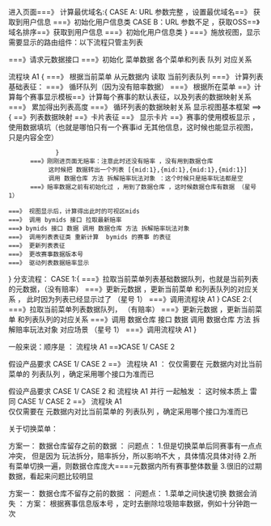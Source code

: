 


进入页面===》
计算最优域名:{
   CASE A: URL 参数完整 ，设置最优域名==》 获取到用户信息 ===》初始化用户信息类
   CASE B：URL 参数不足 ，获取OSS==》域名排序==》获取到用户信息 ===》初始化用户信息类
}
===》施放视图，显示需要显示的路由组件：以下流程只管主列表

===》请求元数据接口
===》初始化 菜单数据  各个菜单和列表 队列 对应关系

   流程块 A1  { 
    ===》 根据当前菜单 从元数据内 读取 当前列表队列
    ===》 计算列表基础表征：
    ===》 循环队列（因为没有赔率数据） 
    ===》 根据所在菜单 ==》计算每个赛事显示模板==》计算每个赛事的默认表征，以及列表的数据映射关系
    ===》 累加得出列表高度
    ===》 循环列表的数据映射关系 显示视图基本框架 
          ==>{
                  ==》列表数据映射
                  ==》卡片表征
                       ==》 显示卡片
                            ==》赛事的使用模板显示 ，使用数据填坑（也就是哪怕只有一个赛事id 无其他信息，这时候也能显示视图，只是内容全空）

                 }
          ===》刚刚进页面无赔率：注意此时还没有赔率 ，没有用到数据仓库
               这时候把 数据转出一个列表 [{mid:1},{mid:1},{mid:1},{mid:1}]
               调用 数据仓库 方法 拆解赔率玩法对象 ：这个时候只是赔率玩法都是空   
          ===》赔率数据之前有初始化过 ，用到了数据仓库 ，这时候数据仓库有数据 （星号 1）
      
    ===》 视图显示后，计算得出此时的可视区mids
    ===》 调用 bymids 接口 拉取最新赔率
    ===》 bymids 接口 数据 调用 数据仓库 方法 拆解赔率玩法对象
    ===》 调用列表表征类 重新计算  bymids 的赛事 的表征
    ===》 更新列表表征
    ===》 更改赛事数据版本号
    ===》 驱动列表数据赔率显示
}
    分支流程：
    CASE 1:{
        ===》拉取当前菜单列表基础数据队列，也就是当前列表的元数据，（没有赔率）
        ===》更新元数据 ，更新当前菜单 和列表队列的对应关系 ， 此时因为列表已经显示过了  （星号 1）
        ===》调用流程块 A1
    }
     CASE 2:{
        ===》拉取当前菜单列表数据队列， （有赔率）
        ===》更新元数据 ，更新当前菜单  和列表队列的对应关系
        ===》调用 数据仓库 接口 数据 调用 数据仓库 方法 拆解赔率玩法对象 对应场景 （星号 1）
        ===》调用流程块 A1
    }




一般来说：顺序是 ： 流程块 A1 ==》CASE 1/ CASE 2

假设产品要求  CASE 1/ CASE 2  ==》 流程块 A1  ：
          仅仅需要在 元数据内对比当前菜单的 列表队列 ，确定采用哪个接口为准而已

假设产品要求  CASE 1/ CASE 2   和 流程块 A1  并行 一起触发 ：
          这时候本质上 雷同  CASE 1/ CASE 2  ==》 流程块 A1  
          仅仅需要在 元数据内对比当前菜单的 列表队列 ，确定采用哪个接口为准而已          




关于切换菜单：

 方案一： 数据仓库留存之前的数据 ：
         问题点：
            1.但是切换菜单后同赛事有一点点冲突， 但是因为 玩法拆分，赔率拆分，所以影响不大 ，具体情况具体对待
            2.所有菜单切换一遍，则数据仓库庞大====元数据内所有赛事整体数量
            3.很旧的过期数据，看起来问题比较明显

 方案一： 数据仓库不留存之前的数据 ：
         问题点：
            1.菜单之间快速切换 数据会消失 ：
               方案： 根据赛事信息版本号 ，定时去删除垃圾赔率数据，例如十分钟跑一次

        
